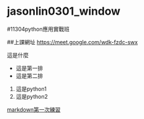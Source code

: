 # jasonlin0301_window

#11304python應用實戰班 

##上課網址
https://meet.google.com/wdk-fzdc-swx

這是什麼

- 這是第一排
- 這是第二排

1. 這是python1
2. 這是python2

[markdown第一次練習](./markdown練習/README.md)